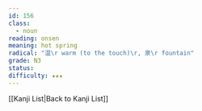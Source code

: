 ```yaml
---
id: 156
class:
  - noun
reading: onsen
meaning: hot spring
radical: "温\r warm (to the touch)\r, 泉\r fountain"
grade: N3
status:
difficulty: ★★★
---
```

[[Kanji List|Back to Kanji List]]